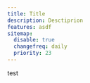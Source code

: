 ```yaml
---
title: Title
description: Desctiprion
features: asdf
sitemap:
  disable: true
  changefreq: daily
  priority: 23
---
```

test
